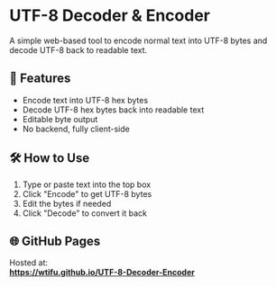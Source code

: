 # UTF-8 Decoder & Encoder

A simple web-based tool to encode normal text into UTF-8 bytes and decode UTF-8 back to readable text.

## 🔧 Features

- Encode text into UTF-8 hex bytes
- Decode UTF-8 hex bytes back into readable text
- Editable byte output
- No backend, fully client-side

## 🛠 How to Use

1. Type or paste text into the top box
2. Click "Encode" to get UTF-8 bytes
3. Edit the bytes if needed
4. Click "Decode" to convert it back

## 🌐 GitHub Pages

Hosted at:  
**https://wtifu.github.io/UTF-8-Decoder-Encoder**
